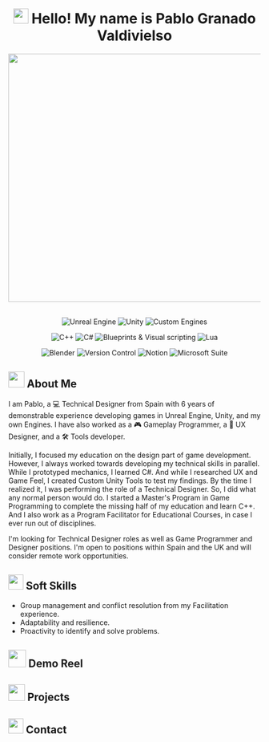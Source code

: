# <div align="center"><img src="https://media.giphy.com/media/v1.Y2lkPTc5MGI3NjExOTVpM2lrdjB4cmIxdnc4cXJ5cWhwdHphNm5qcXVvbm4wYjU3MW1jdyZlcD12MV9naWZzX3NlYXJjaCZjdD1n/tFSqMSMnzPRTAdvKyr/giphy.gif" width="30"> Hello! My name is Pablo Granado Valdivielso</div>

<div align="center">
  <a href="https://pgv200080.wixsite.com/pablogvportfolio">
    <img width="1584" height="495" alt="PortfolioThumbnail_3" src="https://github.com/user-attachments/assets/0f614055-c816-4f76-adf2-9735afd525a7" />
  </a>
<br></br>
  <p align="center">
    <img alt="Unreal Engine" src="https://img.shields.io/badge/Unreal_Engine-111111?style=for-the-badge&logo=UnrealEngine&labelColor=000000&color=424874">
    <img alt="Unity" src="https://img.shields.io/badge/Unity-111111?style=for-the-badge&logo=Unity&labelColor=000000&color=A6B1E1">
    <img alt="Custom Engines" src="https://img.shields.io/badge/Custom_Engines-111111?style=for-the-badge&logo=C%2B%2B&labelColor=000000&color=DCD6F7">
  </p>
  <p align="center">
    <img alt="C++" src="https://img.shields.io/badge/C%2B%2B-111111?style=for-the-badge&logo=C%2B%2B&labelColor=000000&color=FF9A00">
    <img alt="C#" src="https://img.shields.io/badge/C%23-111111?style=for-the-badge&logo=C&labelColor=000000&color=E9A319">
    <img alt="Blueprints & Visual scripting" src="https://img.shields.io/badge/Blueprints_%26_Visual_Scripting-111111?style=for-the-badge&logo=UnrealEngine&labelColor=000000&color=FAD691">
    <img alt="Lua" src="https://img.shields.io/badge/Lua-111111?style=for-the-badge&logo=Lua&labelColor=000000&color=FAD59A">
  </p>
  <p align="center">
    <img alt="Blender" src="https://img.shields.io/badge/Blender-111111?style=for-the-badge&logo=Blender&logoColor=ffffff&labelColor=000000&color=FF8383">
    <img alt="Version Control" src="https://img.shields.io/badge/Version_Control-111111?style=for-the-badge&logo=Git&logoColor=ffffff&labelColor=000000&color=FF9292">
    <img alt="Notion" src="https://img.shields.io/badge/Notion-111111?style=for-the-badge&logo=Notion&logoColor=ffffff&labelColor=000000&color=FFB4B4">
    <img alt="Microsoft Suite" src="https://img.shields.io/badge/Microsoft_Suite-111111?style=for-the-badge&logo=GoogleDocs&logoColor=ffffff&labelColor=000000&color=E5BEB5">
  </p>
</div>

## <img src="https://media.giphy.com/media/v1.Y2lkPWVjZjA1ZTQ3ZDA0OHFnbnljZXZqYzRvMXVycXc0aW04bTMyNTVlNDhrZmNsNGZqciZlcD12MV9zdGlja2Vyc19zZWFyY2gmY3Q9cw/YdHNbMCAt9VnA1u3YX/giphy.gif" width="32"> About Me
I am Pablo, a 💻 Technical Designer from Spain with 6 years of demonstrable experience developing games in Unreal Engine, Unity, and my own Engines. I have also worked as a 🎮 Gameplay Programmer, a 📝 UX Designer, and a 🛠️ Tools developer.

Initially, I focused my education on the design part of game development. However, I always worked towards developing my technical skills in parallel. While I prototyped mechanics, I learned C#. And while I researched UX and Game Feel, I created Custom Unity Tools to test my findings. By the time I realized it, I was performing the role of a Technical Designer. So, I did what any normal person would do. I started a Master's Program in Game Programming to complete the missing half of my education and learn C++. And I also work as a Program Facilitator for Educational Courses, in case I ever run out of disciplines.

I'm looking for Technical Designer roles as well as Game Programmer and Designer positions. I'm open to positions within Spain and the UK and will consider remote work opportunities.

## <img src="https://media.giphy.com/media/v1.Y2lkPWVjZjA1ZTQ3dno0Y2IwM3ZhMmlzaGczMWNnaHVvMTUxMnU5dDRhOGRhbWRtZXozdCZlcD12MV9zdGlja2Vyc19zZWFyY2gmY3Q9cw/dNMGZVSfkSFn7NDC3F/giphy.gif" width="30"> Soft Skills
- Group management and conflict resolution from my Facilitation experience.
- Adaptability and resilience.
- Proactivity to identify and solve problems.

## <img src="https://media.giphy.com/media/v1.Y2lkPTc5MGI3NjExazAzcWhtdjF5bmZoOWxxMGNvMzQ4Y24ydDNwNmN3YTBvejFleWxhayZlcD12MV9zdGlja2Vyc19zZWFyY2gmY3Q9cw/l0HlPruAeiEvswow0/giphy.gif" width="35"> Demo Reel

## <img src="https://media.giphy.com/media/v1.Y2lkPTc5MGI3NjExNWlxcnZ6dGpqMjdxbG1sOTFwajJ3a3oybHZxdG9pODh5YzF0bzBpNCZlcD12MV9zdGlja2Vyc19zZWFyY2gmY3Q9cw/NS0bXSSo8nIFbDDSb5/giphy.gif" width="33"> Projects

## <img src="https://media.giphy.com/media/v1.Y2lkPWVjZjA1ZTQ3ZWRocnJtYWF2bnUzdWtsZ3dmeHlmZzJudzBtc3o0c2QwMWY1enUxaSZlcD12MV9zdGlja2Vyc19zZWFyY2gmY3Q9cw/iPRtIf0OlGlSnNfV7W/giphy.gif" width="30"> Contact
<div align="center">
  
</div>
